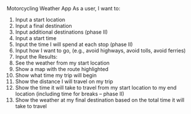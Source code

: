 Motorcycling Weather App
As a user, I want to:
1)	Input a start location
2)	Input a final destination
3)	Input additional destinations (phase II)
4)	Input a start time
5)	Input the time I will spend at each stop (phase II)
6)	Input how I want to go, (e.g., avoid highways, avoid tolls, avoid ferries)
7)	Input the
Results:
1)	See the weather from my start location
2)	Show a map with the route highlighted
3)	Show what time my trip will begin
4)	Show the distance I will travel on my trip
5)	Show the time it will take to travel from my start location to my end location (including time for breaks – phase II)
6)	Show the weather at my final destination based on the total time it will take to travel
